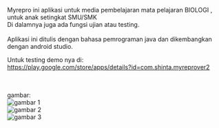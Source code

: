 Myrepro ini aplikasi untuk media pembelajaran mata pelajaran BIOLOGI , untuk anak setingkat SMU/SMK </br>
Di dalamnya juga ada fungsi ujian atau testing.</br></br>
Aplikasi ini ditulis dengan bahasa pemrograman java dan dikembangkan dengan android studio.

Untuk testing demo nya di:</br>
https://play.google.com/store/apps/details?id=com.shinta.myreprover2

</br></br>
gambar:</br>
<img src="https://i.postimg.cc/pLRtDQdd/20201001-043015.jpg" alt="gambar 1" />
</br>
<img src="https://i.postimg.cc/W1XxgQK9/20201001-043339.jpg" alt="gambar 2" />
</br>
<img src="https://i.postimg.cc/59LGnHTQ/20201005023903.jpg" alt="gambar 3" />
</br>
